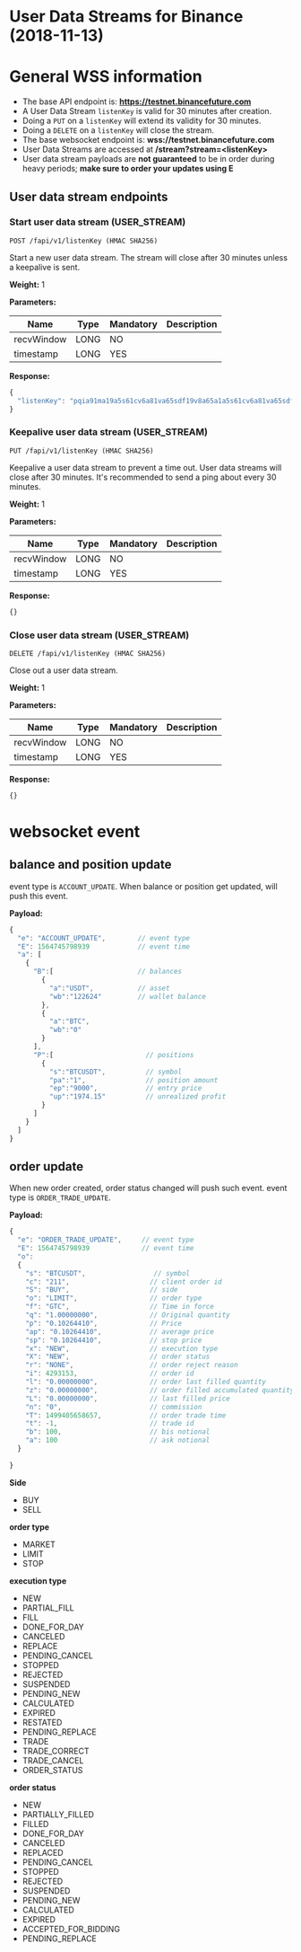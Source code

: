 # User Data Streams for Binance (2018-11-13)
# General WSS information
* The base API endpoint is: **https://testnet.binancefuture.com**
* A User Data Stream `listenKey` is valid for 30 minutes after creation.
* Doing a `PUT` on a `listenKey` will extend its validity for 30 minutes.
* Doing a `DELETE` on a `listenKey` will close the stream.
* The base websocket endpoint is: **wss://testnet.binancefuture.com**
* User Data Streams are accessed at **/stream?stream=\<listenKey\>**
* User data stream payloads are **not guaranteed** to be in order during heavy periods; **make sure to order your updates using E**


## User data stream endpoints

### Start user data stream (USER_STREAM)
```
POST /fapi/v1/listenKey (HMAC SHA256)
```
Start a new user data stream. The stream will close after 30 minutes unless a keepalive is sent.

**Weight:**
1

**Parameters:**

Name | Type | Mandatory | Description
------------ | ------------ | ------------ | ------------
recvWindow | LONG | NO |
timestamp | LONG | YES |

**Response:**
```javascript
{
  "listenKey": "pqia91ma19a5s61cv6a81va65sdf19v8a65a1a5s61cv6a81va65sdf19v8a65a1"
}
```

### Keepalive user data stream (USER_STREAM)
```
PUT /fapi/v1/listenKey (HMAC SHA256)
```
Keepalive a user data stream to prevent a time out. User data streams will close after 30 minutes. It's recommended to send a ping about every 30 minutes.

**Weight:**
1

**Parameters:**

Name | Type | Mandatory | Description
------------ | ------------ | ------------ | ------------
recvWindow | LONG | NO |
timestamp | LONG | YES |


**Response:**
```javascript
{}
```

### Close user data stream (USER_STREAM)
```
DELETE /fapi/v1/listenKey (HMAC SHA256)
```
Close out a user data stream.

**Weight:**
1

**Parameters:**

Name | Type | Mandatory | Description
------------ | ------------ | ------------ | ------------
recvWindow | LONG | NO |
timestamp | LONG | YES |


**Response:**

```javascript
{}
```

# websocket event

## balance and position update
event type is `ACCOUNT_UPDATE`.
When balance or position get updated, will push this event.

**Payload:**

```javascript
{
  "e": "ACCOUNT_UPDATE",        // event type
  "E": 1564745798939            // event time
  "a": [                        
    {
      "B":[                     // balances
        {
          "a":"USDT",           // asset
          "wb":"122624"         // wallet balance
        },
        {
          "a":"BTC",           
          "wb":"0"         
        }
      ],
      "P":[                       // positions 
        {
          "s":"BTCUSDT",          // symbol
          "pa":"1",               // position amount
          "ep":"9000",            // entry price
          "up":"1974.15"          // unrealized profit
        }
      ]
    }
  ]
}
```

## order update
When new order created, order status changed will push such event.
event type is `ORDER_TRADE_UPDATE`.

**Payload:**

```javascript
{
  "e": "ORDER_TRADE_UPDATE",     // event type
  "E": 1564745798939             // event time
  "o":
  {
    "s": "BTCUSDT",                 // symbol
    "c": "211",                    // client order id
    "S": "BUY",                    // side
    "o": "LIMIT",                  // order type
    "f": "GTC",                    // Time in force
    "q": "1.00000000",             // Original quantity
    "p": "0.10264410",             // Price
    "ap": "0.10264410",            // average price
    "sp": "0.10264410",            // stop price
    "x": "NEW",                    // execution type
    "X": "NEW",                    // order status
    "r": "NONE",                   // order reject reason
    "i": 4293153,                  // order id 
    "l": "0.00000000",             // order last filled quantity
    "z": "0.00000000",             // order filled accumulated quantity
    "L": "0.00000000",             // last filled price
    "n": "0",                      // commission
    "T": 1499405658657,            // order trade time
    "t": -1,                       // trade id
    "b": 100,                      // bis notional
    "a": 100                       // ask notional
  }
  
}
```
**Side**
* BUY 
* SELL 

**order type**
* MARKET 
* LIMIT
* STOP

**execution type**

* NEW
* PARTIAL_FILL
* FILL
* DONE_FOR_DAY
* CANCELED
* REPLACE
* PENDING_CANCEL
* STOPPED
* REJECTED
* SUSPENDED
* PENDING_NEW
* CALCULATED
* EXPIRED
* RESTATED
* PENDING_REPLACE
* TRADE
* TRADE_CORRECT
* TRADE_CANCEL
* ORDER_STATUS

**order status**

* NEW
* PARTIALLY_FILLED
* FILLED
* DONE_FOR_DAY
* CANCELED
* REPLACED
* PENDING_CANCEL
* STOPPED
* REJECTED
* SUSPENDED
* PENDING_NEW
* CALCULATED
* EXPIRED
* ACCEPTED_FOR_BIDDING
* PENDING_REPLACE
